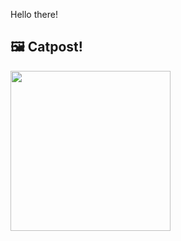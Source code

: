 Hello there!



## 🖼️ Catpost!

<sub>
    <img src="https://cdn2.thecatapi.com/images/a4v.jpg" height="256">
</sub>

